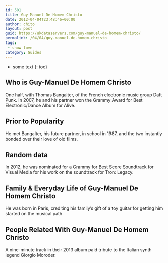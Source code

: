 ```yaml
---
id: 501
title: Guy-Manuel De Homem Christo
date: 2012-04-04T23:48:46+00:00
author: chito
layout: post
guid: https://ukdataservers.com/guy-manuel-de-homem-christo/
permalink: /04/04/guy-manuel-de-homem-christo
tags:
 - show love
category: Guides
---
```


* some text
{: toc}


## Who is  Guy-Manuel De Homem Christo
                  
                  
                  
One half, with Thomas Bangalter, of the French electronic music group Daft Punk. In 2007, he and his partner won the Grammy Award for Best Electronic/Dance Album for Alive. 
                  
                
                
                
## Prior to Popularity 
                  
                  
                  
He met Bangalter, his future partner, in school in 1987, and the two instantly bonded over their love of old films. 
                  
                
                
                
## Random data 
                  
                  
                  
In 2012, he was nominated for a Grammy for Best Score Soundtrack for Visual Media for his work on the soundtrack for Tron: Legacy. 
                  
                
                
                
## Family & Everyday Life of Guy-Manuel De Homem Christo
                  
                  
                  
He was born in Paris, crediting his family&#8217;s gift of a toy guitar for getting him started on the musical path. 
                  
                
                
                
## People Related With  Guy-Manuel De Homem Christo
                  
                  
                  
A nine-minute track in their 2013 album paid tribute to the Italian synth legend Giorgio Moroder. 
                  
                
              
            
          
          
          
    
    
  
